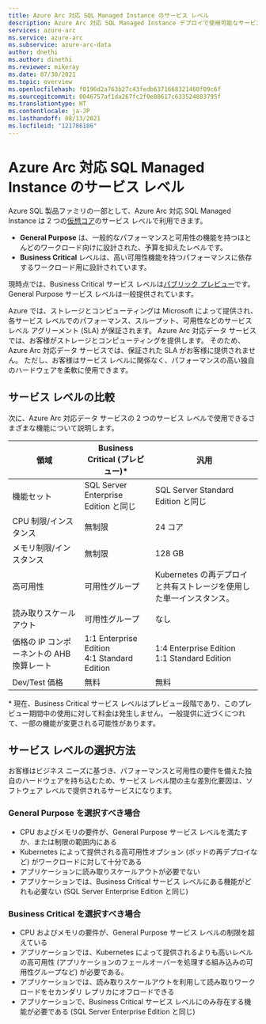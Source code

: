 ```yaml
---
title: Azure Arc 対応 SQL Managed Instance のサービス レベル
description: Azure Arc 対応 SQL Managed Instance デプロイで使用可能なサービス レベルについて説明します。
services: azure-arc
ms.service: azure-arc
ms.subservice: azure-arc-data
author: dnethi
ms.author: dinethi
ms.reviewer: mikeray
ms.date: 07/30/2021
ms.topic: overview
ms.openlocfilehash: f0196d2a763b27c43fedb6371668321460f09c6f
ms.sourcegitcommit: 0046757af1da267fc2f0e88617c633524883795f
ms.translationtype: HT
ms.contentlocale: ja-JP
ms.lasthandoff: 08/13/2021
ms.locfileid: "121786186"
---
```

# <a name="azure-arc-enabled-sql-managed-instance-service-tiers"></a>Azure Arc 対応 SQL Managed Instance のサービス レベル

Azure SQL 製品ファミリの一部として、Azure Arc 対応 SQL Managed Instance は 2 つの[仮想コア](../../azure-sql/database/service-tiers-vcore.md)のサービス レベルで利用できます。

- **General Purpose** は、一般的なパフォーマンスと可用性の機能を持つほとんどのワークロード向けに設計された、予算を抑えたレベルです。
- **Business Critical** レベルは、高い可用性機能を持つパフォーマンスに依存するワークロード用に設計されています。

現時点では、Business Critical サービス レベルは[パブリック プレビュー](https://azure.microsoft.com/support/legal/preview-supplemental-terms/)です。 General Purpose サービス レベルは一般提供されています。 

Azure では、ストレージとコンピューティングは Microsoft によって提供され、各サービス レベルでのパフォーマンス、スループット、可用性などのサービス レベル アグリーメント (SLA) が保証されます。 Azure Arc 対応データ サービスでは、お客様がストレージとコンピューティングを提供します。 そのため、Azure Arc 対応データ サービスでは、保証された SLA がお客様に提供されません。 ただし、お客様はサービス レベルに関係なく、パフォーマンスの高い独自のハードウェアを柔軟に使用できます。 

## <a name="service-tier-comparison"></a>サービス レベルの比較

次に、Azure Arc 対応データ サービスの 2 つのサービス レベルで使用できるさまざまな機能について説明します。


領域 | Business Critical (プレビュー)* | 汎用
----------|-----------------|------------------
機能セット | SQL Server Enterprise Edition と同じ | SQL Server Standard Edition と同じ
CPU 制限/インスタンス | 無制限  | 24 コア
メモリ制限/インスタンス | 無制限 | 128 GB
高可用性 | 可用性グループ | Kubernetes の再デプロイと共有ストレージを使用した単一インスタンス。
読み取りスケールアウト | 可用性グループ | なし
価格の IP コンポーネントの AHB 換算レート | 1:1 Enterprise Edition <br> 4:1 Standard Edition | 1:4 Enterprise Edition <br> 1:1 Standard Edition 
Dev/Test 価格 | 無料 | 無料

\* 現在、Business Critical サービス レベルはプレビュー段階であり、このプレビュー期間中の使用に対して料金は発生しません。 一般提供に近づくにつれて、一部の機能が変更される可能性があります。

## <a name="how-to-choose-between-the-service-tiers"></a>サービス レベルの選択方法

お客様はビジネス ニーズに基づき、パフォーマンスと可用性の要件を備えた独自のハードウェアを持ち込むため、サービス レベル間の主な差別化要因は、ソフトウェア レベルで提供されるサービスになります。 

### <a name="choose-general-purpose-if"></a>General Purpose を選択すべき場合

- CPU およびメモリの要件が、General Purpose サービス レベルを満たすか、または制限の範囲内にある
- Kubernetes によって提供される高可用性オプション (ポッドの再デプロイなど) がワークロードに対して十分である
- アプリケーションに読み取りスケールアウトが必要でない
- アプリケーションでは、Business Critical サービス レベルにある機能がどれも必要ない (SQL Server Enterprise Edition と同じ)

### <a name="choose-business-critical-if"></a>Business Critical を選択すべき場合

- CPU およびメモリの要件が、General Purpose サービス レベルの制限を超えている
- アプリケーションでは、Kubernetes によって提供されるよりも高いレベルの高可用性 (アプリケーションのフェールオーバーを処理する組み込みの可用性グループなど) が必要である。 
- アプリケーションでは、読み取りスケールアウトを利用して読み取りワークロードをセカンダリ レプリカにオフロードできる
- アプリケーションで、Business Critical サービス レベルにのみ存在する機能が必要である (SQL Server Enterprise Edition と同じ)
